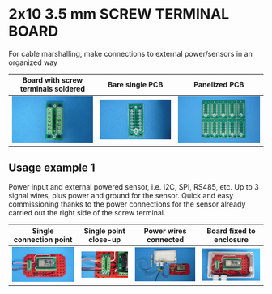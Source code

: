 
# 2x10 3.5 mm SCREW TERMINAL BOARD

For cable marshalling, make connections to external power/sensors in an organized way

Board with screw terminals soldered                                        |Bare single PCB|Panelized PCB|
---------------------------------------------------------------------------|---------------|-------------|
![](/b-screw-terminal-wire-connectors/b03/assets/img/solderedterminals.jpg)|![](/b-screw-terminal-wire-connectors/b03/assets/img/barepcb.jpg)|![](/b-screw-terminal-wire-connectors/b03/assets/img/panel.jpg)


## Usage example 1

Power input and external powered sensor, i.e. I2C, SPI, RS485, etc. Up to 3 signal wires, plus power and ground for the sensor. Quick and easy commissioning thanks to the power connections for the sensor already carried out the right side of the screw terminal.

Single connection point|Single point close-up|Power wires connected|Board fixed to enclosure|
-----------------------|---------------------|---------------------|------------------------|
![](/b-screw-terminal-wire-connectors/b03/assets/img/singlepoint.jpg)|![](/b-screw-terminal-wire-connectors/b03/assets/img/singlepointcloseup.jpg)|![](/b-screw-terminal-wire-connectors/b02/assets/img/wiresconnection.jpg)|![](/b-screw-terminal-wire-connectors/b03/assets/img/boardfixed.jpg)|

